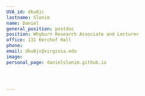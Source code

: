 ```yaml
---
UVA_id: dku8jc
lastname: Slonim
name: Daniel
general_position: postdoc
position: Whyburn Research Associate and Lecturer
office: 131 Kerchof Hall
phone:
email: dku8jc@virginia.edu
image: 
personal_page: danielslonim.github.io 




---
```


